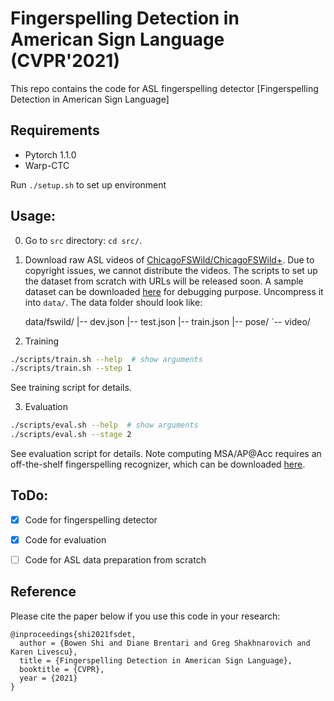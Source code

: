 # Fingerspelling Detection in American Sign Language (CVPR'2021)
This repo contains the code for ASL fingerspelling detector [Fingerspelling Detection in American Sign Language]

## Requirements
* Pytorch 1.1.0
* Warp-CTC

Run `./setup.sh` to set up environment

## Usage:
0. Go to `src` directory: `cd src/`.

1. Download raw ASL videos of [ChicagoFSWild/ChicagoFSWild+](https://ttic.uchicago.edu/~klivescu/ChicagoFSWild.htm). Due to copyright issues, we cannot distribute the videos. The scripts to set up the dataset from scratch with URLs will be released soon. A sample dataset can be downloaded [here](https://drive.google.com/file/d/1KFmtiwZh7ehuAdiCQYoivtK__f9Rej81/view?usp=sharing) for debugging purpose. Uncompress it into `data/`. The data folder should look like:

   data/fswild/
   |-- dev.json
   |-- test.json
   |-- train.json
   |-- pose/
   `-- video/

2.  Training
```sh
./scripts/train.sh --help  # show arguments
./scripts/train.sh --step 1
```
See training script for details.

3. Evaluation
```sh
./scripts/eval.sh --help  # show arguments
./scripts/eval.sh --stage 2
```
See evaluation script for details. Note computing MSA/AP@Acc requires an off-the-shelf fingerspelling recognizer, which can be downloaded [here](https://drive.google.com/file/d/1M4hdgZNlEVqkRZW75ItWg0seReq7GGAq/view?usp=sharing).

## ToDo:
- [x] Code for fingerspelling detector
- [x] Code for evaluation
- [ ] Code for ASL data preparation from scratch


## Reference

Please cite the paper below if you use this code in your research:

    @inproceedings{shi2021fsdet,
      author = {Bowen Shi and Diane Brentari and Greg Shakhnarovich and Karen Livescu},
      title = {Fingerspelling Detection in American Sign Language},
      booktitle = {CVPR},
      year = {2021}
    }
